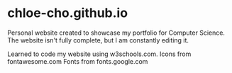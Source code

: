 # chloe-cho.github.io
Personal website created to showcase my portfolio for Computer Science. The website
isn't fully complete, but I am constantly editing it.

Learned to code my website using w3schools.com.
Icons from fontawesome.com
Fonts from fonts.google.com
